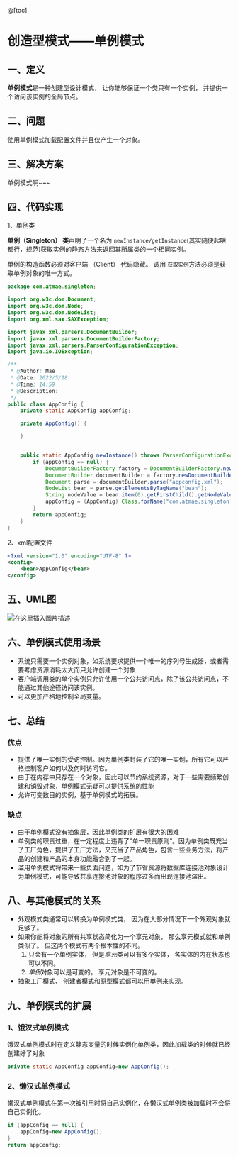 @[toc]

# 创造型模式——单例模式

## 一、定义

**单例模式**是一种创建型设计模式， 让你能够保证一个类只有一个实例， 并提供一个访问该实例的全局节点。

## 二、问题

使用单例模式加载配置文件并且仅产生一个对象。

## 三、解决方案

单例模式啊~~~

## 四、代码实现

1、单例类

**单例（Singleton） 类**声明了一个名为 `new­Instance/getInstance`(其实随便起啥都行，规范)获取实例的静态方法来返回其所属类的一个相同实例。

单例的构造函数必须对客户端 （Client） 代码隐藏。 调用 `获取实例`方法必须是获取单例对象的唯一方式。

```java
package com.atmae.singleton;

import org.w3c.dom.Document;
import org.w3c.dom.Node;
import org.w3c.dom.NodeList;
import org.xml.sax.SAXException;

import javax.xml.parsers.DocumentBuilder;
import javax.xml.parsers.DocumentBuilderFactory;
import javax.xml.parsers.ParserConfigurationException;
import java.io.IOException;

/**
 * @Author: Mae
 * @Date: 2022/5/18
 * @Time: 14:59
 * @Description:
 */
public class AppConfig {
    private static AppConfig appConfig;

    private AppConfig() {

    }


    public static AppConfig newInstance() throws ParserConfigurationException, IOException, SAXException, ClassNotFoundException, InstantiationException, IllegalAccessException {
        if (appConfig == null) {
            DocumentBuilderFactory factory = DocumentBuilderFactory.newInstance();
            DocumentBuilder documentBuilder = factory.newDocumentBuilder();
            Document parse = documentBuilder.parse("appconfig.xml");
            NodeList bean = parse.getElementsByTagName("bean");
            String nodeValue = bean.item(0).getFirstChild().getNodeValue();
            appConfig = (AppConfig) Class.forName("com.atmae.singleton." + nodeValue).newInstance();
        }
        return appConfig;
    }
}
```

2、xml配置文件

```xml
<?xml version="1.0" encoding="UTF-8" ?>
<config>
    <bean>AppConfig</bean>
</config>
```

## 五、UML图

![在这里插入图片描述](https://img-blog.csdnimg.cn/a91853ef352e46d4943170c1e4bc48cf.png#pic_center)

## 六、单例模式使用场景

- 系统只需要一个实例对象，如系统要求提供一个唯一的序列号生成器，或者需要考虑资源消耗太大而只允许创建一个对象
- 客户端调用类的单个实例只允许使用一个公共访问点，除了该公共访问点，不能通过其他途径访问该实例。
-  可以更加严格地控制全局变量。

## 七、总结

### 优点

- 提供了唯一实例的受访控制。因为单例类封装了它的唯一实例，所有它可以严格控制客户如何以及何时访问它。
- 由于在内存中只存在一个对象，因此可以节约系统资源，对于一些需要频繁创建和销毁对象，单例模式无疑可以提供系统的性能
- 允许可变数目的实例，基于单例模式的拓展。

### 缺点

- 由于单例模式没有抽象层，因此单例类的扩展有很大的困难
- 单例类的职责过重，在一定程度上违背了”单一职责原则“。因为单例类既充当了工厂角色，提供了工厂方法，又充当了产品角色，包含一些业务方法，将产品的创建和产品的本身功能融合到了一起。
- 滥用单例模式将带来一些负面问题，如为了节省资源将数据库连接池对象设计为单例模式，可能导致共享连接池对象的程序过多而出现连接池溢出。

## 八、与其他模式的关系

- 外观模式类通常可以转换为单例模式类， 因为在大部分情况下一个外观对象就足够了。
- 如果你能将对象的所有共享状态简化为一个享元对象， 那么享元模式就和单例类似了。 但这两个模式有两个根本性的不同。
  1. 只会有一个单例实体， 但是*享元*类可以有多个实体， 各实体的内在状态也可以不同。
  2. *单例*对象可以是可变的。 享元对象是不可变的。
- 抽象工厂模式、 创建者模式和原型模式都可以用单例来实现。

## 九、单例模式的扩展

### 1、饿汉式单例模式

饿汉式单例模式时在定义静态变量的时候实例化单例类，因此加载类的时候就已经创建好了对象

```java
private static AppConfig appConfig=new AppConfig();
```

### 2、懒汉式单例模式

懒汉式单例模式在第一次被引用时将自己实例化，在懒汉式单例类被加载时不会将自己实例化。

```java
if (appConfig == null) {
    appConfig=new AppConfig();
}
return appConfig;
```
